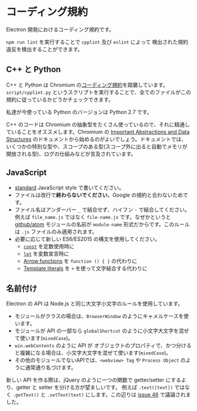 # コーディング規約

Electron 開発におけるコーディング規約です。

`npm run lint` を実行することで `cpplint` 及び `eslint` によって
検出された規約違反を検出することができます。

## C++ と Python

C++ と Python は Chromium の[コーディング規約](http://www.chromium.org/developers/coding-style)を踏襲しています。`script/cpplint.py` というスクリプトを実行することで、全てのファイルがこの規約に従っているかどうかチェックできます。

私達が今使っている Python のバージョンは Python 2.7 です。

C++ のコードは Chromium の抽象型をたくさん使っているので、それに精通していることをオススメします。Chromium の [Important Abstractions and Data Structures](https://www.chromium.org/developers/coding-style/important-abstractions-and-data-structures) のドキュメントから始めるのがよいでしょう。ドキュメントでは、いくつかの特別な型や、スコープのある型(スコープ外に出ると自動でメモリが開放される型)、ログの仕組みなどが言及されています。

## JavaScript

* [standard](http://npm.im/standard) JavaScript style で書いてください。
* ファイルは改行で**終わらないでください**。Google の規約と合わないためです。
* ファイル名はアンダーバー `_` で結合せず、ハイフン `-` で結合してください。
  例えば `file_name.js` ではなく `file-name.js` です。なぜかというと
  [github/atom](https://github.com/github/atom) モジュールの名前が
  `module-name` 形式だからです。このルールは `.js` ファイルのみ適用されます。
* 必要に応じて新しい ES6/ES2015 の構文を使用してください。
  * [`const`](https://developer.mozilla.org/en-US/docs/Web/JavaScript/Reference/Statements/const)
    を定数使用時に
  * [`let`](https://developer.mozilla.org/en-US/docs/Web/JavaScript/Reference/Statements/let)
    を変数宣言時に
  * [Arrow functions](https://developer.mozilla.org/en-US/docs/Web/JavaScript/Reference/Functions/Arrow_functions)
    を `function () { }` の代わりに
  * [Template literals](https://developer.mozilla.org/en-US/docs/Web/JavaScript/Reference/Template_literals)
    を `+` を使って文字結合する代わりに

## 名前付け

Electron の API は Node.js と同じ大文字小文字のルールを使用しています。

- モジュールがクラスの場合は、`BrowserWindow` のようにキャメルケースを使います。
- モジュールが API の一部なら `globalShortcut` のように小文字大文字を混ぜて使います(`mixedCase`)。
- `win.webContents` のように API が オブジェクトのプロパティで、かつ分けると複雑になる場合は、小文字大文字を混ぜて使います(`mixedCase`)。
- その他のモジュールでないAPIでは、`<webview> Tag` や `Process Object` のように通常通り名づけます。

新しい API を作る際は、jQuery のように一つの関数で getter/setter にするより、getter と setter を分ける方が望ましいです。
例えば `.text([text])` ではなく `.getText()` と `.setText(text)` にします。この辺りは [issue 46](https://github.com/electron/electron/issues/46) で議論されました。
